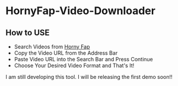 # HornyFap-Video-Downloader

## How to USE

- Search Videos from [Horny Fap](https://hornyfap.com/home/)
- Copy the Video URL from the Address Bar
- Paste Video URL into the Search Bar and Press Continue
- Choose Your Desired Video Format and That's It!

I am still developing this tool. I will be releasing the first demo soon!!
